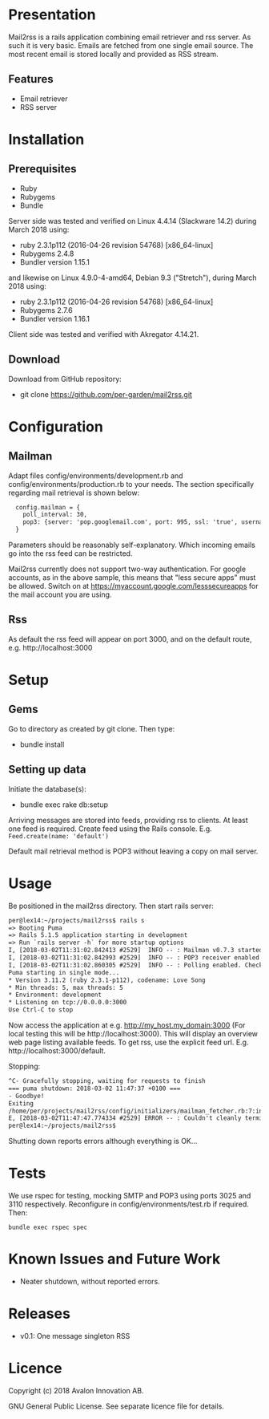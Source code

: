 # Presentation

Mail2rss is a rails application combining email retriever and rss server. As such it is very basic. Emails are fetched from one single email source. The most recent email is stored locally and provided as RSS stream.


## Features

 - Email retriever
 - RSS server


# Installation

## Prerequisites

 - Ruby
 - Rubygems
 - Bundle

Server side was tested and verified on Linux 4.4.14 (Slackware 14.2) during March 2018 using:

 - ruby 2.3.1p112 (2016-04-26 revision 54768) [x86_64-linux]
 - Rubygems 2.4.8
 - Bundler version 1.15.1

and likewise on Linux 4.9.0-4-amd64, Debian 9.3 ("Stretch"), during March 2018 using:

 - ruby 2.3.1p112 (2016-04-26 revision 54768) [x86_64-linux]
 - Rubygems 2.7.6
 - Bundler version 1.16.1

Client side was tested and verified with Akregator 4.14.21.


## Download

Download from GitHub repository:

 - git clone https://github.com/per-garden/mail2rss.git



# Configuration

## Mailman

Adapt files config/environments/development.rb and config/environments/production.rb to your needs. The section specifically regarding mail retrieval is shown below:

```html
  config.mailman = {
    poll_interval: 30,
    pop3: {server: 'pop.googlemail.com', port: 995, ssl: 'true', username: 'USERNAME', password: 'PASSWORD'},
  }
```

Parameters should be reasonably self-explanatory. Which incoming emails go into the rss feed can be restricted.

Mail2rss currently does not support two-way authentication. For google accounts, as in the above sample, this means that "less secure apps" must be allowed. Switch on at https://myaccount.google.com/lesssecureapps for the mail account you are using.


## Rss

As default the rss feed will appear on port 3000, and on the default route, e.g. http://localhost:3000


# Setup

## Gems

Go to directory as created by git clone. Then type:

 - bundle install


## Setting up data

Initiate the database(s):

 - bundle exec rake db:setup

Arriving messages are stored into feeds, providing rss to clients. At least one feed is required. Create feed using the Rails console. E.g. `Feed.create(name: 'default')`

Default mail retrieval method is POP3 without leaving a copy on mail server.



# Usage

Be positioned in the mail2rss directory. Then start rails server:

```html
per@lex14:~/projects/mail2rss$ rails s
=> Booting Puma
=> Rails 5.1.5 application starting in development 
=> Run `rails server -h` for more startup options
I, [2018-03-02T11:31:02.842413 #2529]  INFO -- : Mailman v0.7.3 started
I, [2018-03-02T11:31:02.842993 #2529]  INFO -- : POP3 receiver enabled (USERNAME@gmail.com@pop.googlemail.com).
I, [2018-03-02T11:31:02.860305 #2529]  INFO -- : Polling enabled. Checking every 30 seconds.
Puma starting in single mode...
* Version 3.11.2 (ruby 2.3.1-p112), codename: Love Song
* Min threads: 5, max threads: 5
* Environment: development
* Listening on tcp://0.0.0.0:3000
Use Ctrl-C to stop
```

Now access the application at e.g. http://my_host.my_domain:3000 (For local testing this will be http://localhost:3000). This will display an overview web page listing available feeds. To get rss, use the explicit feed url. E.g. http://localhost:3000/default.

Stopping:

```html
^C- Gracefully stopping, waiting for requests to finish
=== puma shutdown: 2018-03-02 11:47:37 +0100 ===
- Goodbye!
Exiting
/home/per/projects/mail2rss/config/initializers/mailman_fetcher.rb:7:in `block in <top (required)>': Wait for MailmanFetchJob to finish (RuntimeError)
E, [2018-03-02T11:47:47.774334 #2529] ERROR -- : Couldn't cleanly terminate all actors in 10 seconds!
per@lex14:~/projects/mail2rss$
```

Shutting down reports errors although everything is OK...


# Tests

We use rspec for testing, mocking SMTP and POP3 using ports 3025 and 3110 respectively. Reconfigure in config/environments/test.rb if required. Then:

```
bundle exec rspec spec
```


# Known Issues and Future Work

 - Neater shutdown, without reported errors.


# Releases

 - v0.1: One message singleton RSS

# Licence

Copyright (c) 2018 Avalon Innovation AB.

GNU General Public License. See separate licence file for details.
